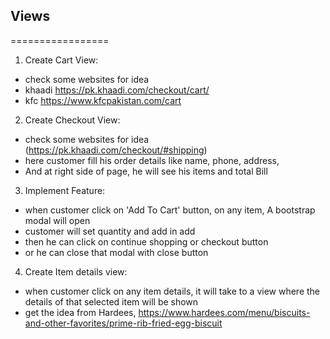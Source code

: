 
## Views
=================

1) Create Cart View:
- check some websites for idea 
- khaadi https://pk.khaadi.com/checkout/cart/
- kfc https://www.kfcpakistan.com/cart

2) Create Checkout View:
- check some websites for idea (https://pk.khaadi.com/checkout/#shipping)
- here customer fill his order details like name, phone, address,
- And at right side of page, he will see his items and total Bill

3) Implement Feature:
- when customer click on 'Add To Cart' button, on any item, A bootstrap modal will open
- customer will set quantity and add in add
- then he can click on continue shopping or checkout button
- or he can close that modal with close button 

4) Create Item details view:
- when customer click on any item details, it will take to a view where the details of that selected item will be shown
- get the idea from Hardees, https://www.hardees.com/menu/biscuits-and-other-favorites/prime-rib-fried-egg-biscuit
